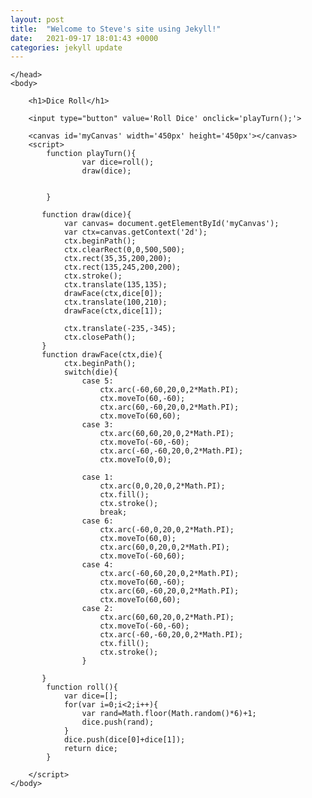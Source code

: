```yaml
---
layout: post
title:  "Welcome to Steve's site using Jekyll!"
date:   2021-09-17 18:01:43 +0000
categories: jekyll update
---
```


<html>
    <head>
       <title>Roll the Dice </title>
       <style>
           canvas{
            border: 2px dashed black;
           }
       </style>
       
         
    </head> 
    <body>
    
        <h1>Dice Roll</h1>
       
        <input type="button" value='Roll Dice' onclick='playTurn();'>
     
        <canvas id='myCanvas' width='450px' height='450px'></canvas>
        <script>
            function playTurn(){ 
                    var dice=roll();
                    draw(dice);
       
                    
            }
           
           function draw(dice){
                var canvas= document.getElementById('myCanvas');
                var ctx=canvas.getContext('2d');
                ctx.beginPath();
                ctx.clearRect(0,0,500,500);
                ctx.rect(35,35,200,200);
                ctx.rect(135,245,200,200);
                ctx.stroke();
                ctx.translate(135,135);
                drawFace(ctx,dice[0]);
                ctx.translate(100,210);
                drawFace(ctx,dice[1]);
                
                ctx.translate(-235,-345);
                ctx.closePath();
           }
           function drawFace(ctx,die){
                ctx.beginPath();
                switch(die){
                    case 5:
                        ctx.arc(-60,60,20,0,2*Math.PI);
                        ctx.moveTo(60,-60);
                        ctx.arc(60,-60,20,0,2*Math.PI);
                        ctx.moveTo(60,60);
                    case 3:
                        ctx.arc(60,60,20,0,2*Math.PI);
                        ctx.moveTo(-60,-60);
                        ctx.arc(-60,-60,20,0,2*Math.PI);
                        ctx.moveTo(0,0);
                    
                    case 1:
                        ctx.arc(0,0,20,0,2*Math.PI);
                        ctx.fill();
                        ctx.stroke();
                        break;
                    case 6:
                        ctx.arc(-60,0,20,0,2*Math.PI);
                        ctx.moveTo(60,0);
                        ctx.arc(60,0,20,0,2*Math.PI);
                        ctx.moveTo(-60,60);
                    case 4:
                        ctx.arc(-60,60,20,0,2*Math.PI);
                        ctx.moveTo(60,-60);
                        ctx.arc(60,-60,20,0,2*Math.PI);
                        ctx.moveTo(60,60); 
                    case 2:
                        ctx.arc(60,60,20,0,2*Math.PI);
                        ctx.moveTo(-60,-60);
                        ctx.arc(-60,-60,20,0,2*Math.PI);
                        ctx.fill();
                        ctx.stroke();
                    }
                    
           }
            function roll(){
                var dice=[];
                for(var i=0;i<2;i++){
                    var rand=Math.floor(Math.random()*6)+1;
                    dice.push(rand);
                }
                dice.push(dice[0]+dice[1]);
                return dice;
            }
            
        </script>
    </body>
</html>
